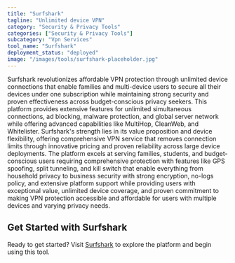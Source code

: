 ```yaml
---
title: "Surfshark"
tagline: "Unlimited device VPN"
category: "Security & Privacy Tools"
categories: ["Security & Privacy Tools"]
subcategory: "Vpn Services"
tool_name: "Surfshark"
deployment_status: "deployed"
image: "/images/tools/surfshark-placeholder.jpg"
---
```

Surfshark revolutionizes affordable VPN protection through unlimited device connections that enable families and multi-device users to secure all their devices under one subscription while maintaining strong security and proven effectiveness across budget-conscious privacy seekers. This platform provides extensive features for unlimited simultaneous connections, ad blocking, malware protection, and global server network while offering advanced capabilities like MultiHop, CleanWeb, and Whitelister. Surfshark's strength lies in its value proposition and device flexibility, offering comprehensive VPN service that removes connection limits through innovative pricing and proven reliability across large device deployments. The platform excels at serving families, students, and budget-conscious users requiring comprehensive protection with features like GPS spoofing, split tunneling, and kill switch that enable everything from household privacy to business security with strong encryption, no-logs policy, and extensive platform support while providing users with exceptional value, unlimited device coverage, and proven commitment to making VPN protection accessible and affordable for users with multiple devices and varying privacy needs.
## Get Started with Surfshark

Ready to get started? Visit [Surfshark](https://surfshark.com) to explore the platform and begin using this tool.
